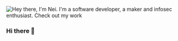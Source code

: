 ![Hey there, I'm Nei. I'm a software developer, a maker and infosec enthusiast. Check out my work](https://github.com/claudineinobrega/claudineinobrega/gif.gif)

### Hi there 👋

<!--
**claudineinobrega/claudineinobrega** is a ✨ _special_ ✨ repository because its `README.md` (this file) appears on your GitHub profile.

Here are some ideas to get you started:

- 🔭 I’m currently working on ...
- 🌱 I’m currently learning ...
- 👯 I’m looking to collaborate on ...
- 🤔 I’m looking for help with ...
- 💬 Ask me about ...
- 📫 How to reach me: ...
- 😄 Pronouns: ...
- ⚡ Fun fact: ...
-->
